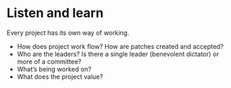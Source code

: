 # Listen and learn

Every project has its own way of working.

* How does project work flow?  How are patches created and accepted?
* Who are the leaders?  Is there a single leader (benevolent dictator) or more of a committee?
* What’s being worked on?
* What does the project value?
